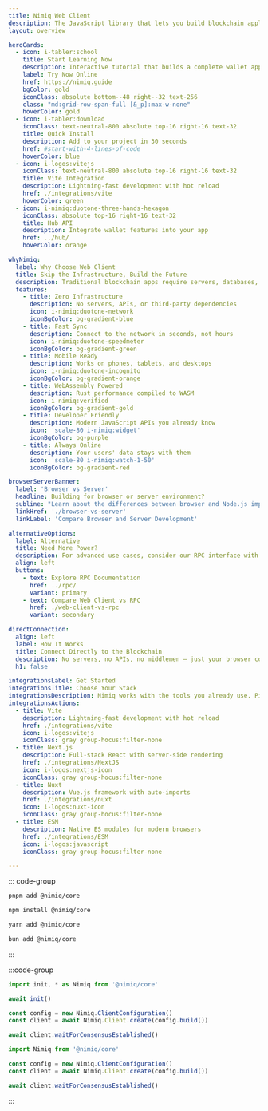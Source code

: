 ```yaml
---
title: Nimiq Web Client
description: The JavaScript library that lets you build blockchain applications directly in the browser — zero servers, zero complexity.
layout: overview

heroCards:
  - icon: i-tabler:school
    title: Start Learning Now
    description: Interactive tutorial that builds a complete wallet app in your browser. No setup, no downloads, just code.
    label: Try Now Online
    href: https://nimiq.guide
    bgColor: gold
    iconClass: absolute bottom--48 right--32 text-256
    class: "md:grid-row-span-full [&_p]:max-w-none"
    hoverColor: gold
  - icon: i-tabler:download
    iconClass: text-neutral-800 absolute top-16 right-16 text-32
    title: Quick Install
    description: Add to your project in 30 seconds
    href: #start-with-4-lines-of-code
    hoverColor: blue
  - icon: i-logos:vitejs
    iconClass: text-neutral-800 absolute top-16 right-16 text-32
    title: Vite Integration
    description: Lightning-fast development with hot reload
    href: ./integrations/vite
    hoverColor: green
  - icon: i-nimiq:duotone-three-hands-hexagon
    iconClass: absolute top-16 right-16 text-32
    title: Hub API
    description: Integrate wallet features into your app
    href: ../hub/
    hoverColor: orange

whyNimiq:
  label: Why Choose Web Client
  title: Skip the Infrastructure, Build the Future
  description: Traditional blockchain apps require servers, databases, and complex setups. Nimiq Web Client connects directly to the blockchain from any browser.
  features:
    - title: Zero Infrastructure
      description: No servers, APIs, or third-party dependencies
      icon: i-nimiq:duotone-network
      iconBgColor: bg-gradient-blue
    - title: Fast Sync
      description: Connect to the network in seconds, not hours
      icon: i-nimiq:duotone-speedmeter
      iconBgColor: bg-gradient-green
    - title: Mobile Ready
      description: Works on phones, tablets, and desktops
      icon: i-nimiq:duotone-incognito
      iconBgColor: bg-gradient-orange
    - title: WebAssembly Powered
      description: Rust performance compiled to WASM
      icon: i-nimiq:verified
      iconBgColor: bg-gradient-gold
    - title: Developer Friendly
      description: Modern JavaScript APIs you already know
      icon: 'scale-80 i-nimiq:widget'
      iconBgColor: bg-purple
    - title: Always Online
      description: Your users' data stays with them
      icon: 'scale-80 i-nimiq:watch-1-50'
      iconBgColor: bg-gradient-red

browserServerBanner:
  label: 'Browser vs Server'
  headline: Building for browser or server environment?
  subline: "Learn about the differences between browser and Node.js implementations and choose the right approach."
  linkHref: './browser-vs-server'
  linkLabel: 'Compare Browser and Server Development'

alternativeOptions:
  label: Alternative
  title: Need More Power?
  description: For advanced use cases, consider our RPC interface with full node capabilities
  align: left
  buttons:
    - text: Explore RPC Documentation
      href: ../rpc/
      variant: primary
    - text: Compare Web Client vs RPC
      href: ./web-client-vs-rpc
      variant: secondary

directConnection:
  align: left
  label: How It Works
  title: Connect Directly to the Blockchain
  description: No servers, no APIs, no middlemen — just your browser connecting directly to the Nimiq network.
  h1: false

integrationsLabel: Get Started
integrationsTitle: Choose Your Stack
integrationsDescription: Nimiq works with the tools you already use. Pick your framework and start building in minutes.
integrationsActions:
  - title: Vite
    description: Lightning-fast development with hot reload
    href: ./integrations/vite
    icon: i-logos:vitejs
    iconClass: gray group-hocus:filter-none
  - title: Next.js
    description: Full-stack React with server-side rendering
    href: ./integrations/NextJS
    icon: i-logos:nextjs-icon
    iconClass: gray group-hocus:filter-none
  - title: Nuxt
    description: Vue.js framework with auto-imports
    href: ./integrations/nuxt
    icon: i-logos:nuxt-icon
    iconClass: gray group-hocus:filter-none
  - title: ESM
    description: Native ES modules for modern browsers
    href: ./integrations/ESM
    icon: i-logos:javascript
    iconClass: gray group-hocus:filter-none

---
```


<script setup lang="ts">
import Hero from '../.vitepress/theme/components/Hero.vue'
import NimiqFeatures from '../.vitepress/theme/components/NimiqFeatures.vue'
import AlternativeOptions from '../.vitepress/theme/components/AlternativeOptions.vue'
import HoverableGrid from '../.vitepress/theme/components/HoverableGrid.vue'
import Banner from '../.vitepress/theme/components/Banner.vue'
</script>

<Hero :title="$frontmatter.title" :description="$frontmatter.description" :cards="$frontmatter.heroCards" align="left" />

<section>

<NqHeadline f-mt-5xl f-mb-sm title="Start with 4 lines of code" label="JavaScript" align="left" description="Get up and running in under a minute" />

<div class="nq-raw">

::: code-group

```bash [pnpm]
pnpm add @nimiq/core
```

```bash [npm]
npm install @nimiq/core
```

```bash [yarn]
yarn add @nimiq/core
```

```bash [bun]
bun add @nimiq/core
```

:::

:::code-group

```js [browser.js]
import init, * as Nimiq from '@nimiq/core'

await init()

const config = new Nimiq.ClientConfiguration()
const client = await Nimiq.Client.create(config.build())

await client.waitForConsensusEstablished()
```

```js [Node.js]
import Nimiq from '@nimiq/core'

const config = new Nimiq.ClientConfiguration()
const client = await Nimiq.Client.create(config.build())

await client.waitForConsensusEstablished()
```

:::

</div>

</section>

<ConsensusMapSection f-py-3xl />

<NimiqFeatures bg-neutral-0 align="left" f-pb-3xl f-pt-2xl v-bind="$frontmatter.whyNimiq" :show-borders="false" />

<section style="--pt: 0px;">

<Banner f-my-xl v-bind="$frontmatter.browserServerBanner" />

</section>

<AlternativeOptions v-bind="$frontmatter.alternativeOptions" />

<HoverableGrid align="left" :title="$frontmatter.integrationsTitle" :description="$frontmatter.integrationsDescription" :label="$frontmatter.integrationsLabel" :actions="$frontmatter.integrationsActions" />
